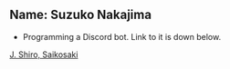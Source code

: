 ## Name: Suzuko Nakajima
- Programming a Discord bot. Link to it is down below.

[J. Shiro, Saikosaki](https://top.gg/bot/914747253955121183)


<!---
Suzuko-Nakajima/Suzuko-Nakajima is a ✨ special ✨ repository because its `README.md` (this file) appears on your GitHub profile.
You can click the Preview link to take a look at your changes.
--->
